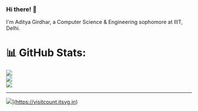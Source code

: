 ### Hi there! 👋
I'm Aditya Girdhar, a Computer Science & Engineering sophomore at IIIT, Delhi.

# 📊 GitHub Stats:
![](https://github-readme-stats.vercel.app/api?username=adityagirdhar&theme=tokyonight&hide_border=false&include_all_commits=false&count_private=true)<br/>
![](https://github-readme-streak-stats.herokuapp.com/?user=adityagirdhar&theme=tokyonight&hide_border=false)<br/>
![](https://github-readme-stats.vercel.app/api/top-langs/?username=adityagirdhar&theme=tokyonight&hide_border=false&include_all_commits=false&count_private=true&layout=compact)

---
![](https://visitcount.itsvg.in/api?id=adityagirdhar&icon=5&color=12)](https://visitcount.itsvg.in)
